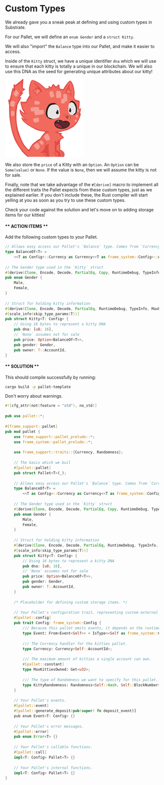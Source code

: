 # Custom Types

We already gave you a sneak peak at defining and using custom types in Substrate.

For our Pallet, we will define an `enum Gender` and a `struct Kitty`.

We will also "import" the `Balance` type into our Pallet, and make it easier to access.

Inside of the `Kitty` struct, we have a unique identifier `dna` which we will use to ensure that each kitty is totally a unique in our blockchain. We will also use this DNA as the seed for generating unique attributes about our kitty!

![Kitty!](../assets/cat-avatar.png)

We also store the `price` of a Kitty with an `Option`. An `Option` can be `Some(value)` or `None`. If the value is `None`, then we will assume the kitty is not for sale.

Finally, note that we take advantage of the `#[derive]` macro to implement all the different traits the Pallet expects from these custom types, just as we explained earlier. If you don't include these, the Rust compiler will start yelling at you as soon as you try to use these custom types.

Check your code against the solution and let's move on to adding storage items for our kitties!

<!-- slide:break-40 -->

<!-- tabs:start -->

#### ** ACTION ITEMS **

Add the following custom types to your Pallet.

```rust
// Allows easy access our Pallet's `Balance` type. Comes from `Currency` interface.
type BalanceOf<T> =
	<<T as Config>::Currency as Currency<<T as frame_system::Config>::AccountId>>::Balance;

// The Gender type used in the `Kitty` struct
#[derive(Clone, Encode, Decode, PartialEq, Copy, RuntimeDebug, TypeInfo, MaxEncodedLen)]
pub enum Gender {
	Male,
	Female,
}

// Struct for holding kitty information
#[derive(Clone, Encode, Decode, PartialEq, RuntimeDebug, TypeInfo, MaxEncodedLen, Copy)]
#[scale_info(skip_type_params(T))]
pub struct Kitty<T: Config> {
	// Using 16 bytes to represent a kitty DNA
	pub dna: [u8; 16],
	// `None` assumes not for sale
	pub price: Option<BalanceOf<T>>,
	pub gender: Gender,
	pub owner: T::AccountId,
}
```

#### ** SOLUTION **

This should compile successfully by running:

```bash
cargo build -p pallet-template
```

Don't worry about warnings.

```rust
#![cfg_attr(not(feature = "std"), no_std)]

pub use pallet::*;

#[frame_support::pallet]
pub mod pallet {
	use frame_support::pallet_prelude::*;
	use frame_system::pallet_prelude::*;

	use frame_support::traits::{Currency, Randomness};

	// The basis which we buil
	#[pallet::pallet]
	pub struct Pallet<T>(_);

	// Allows easy access our Pallet's `Balance` type. Comes from `Currency` interface.
	type BalanceOf<T> =
		<<T as Config>::Currency as Currency<<T as frame_system::Config>::AccountId>>::Balance;

	// The Gender type used in the `Kitty` struct
	#[derive(Clone, Encode, Decode, PartialEq, Copy, RuntimeDebug, TypeInfo, MaxEncodedLen)]
	pub enum Gender {
		Male,
		Female,
	}

	// Struct for holding kitty information
	#[derive(Clone, Encode, Decode, PartialEq, RuntimeDebug, TypeInfo, MaxEncodedLen, Copy)]
	#[scale_info(skip_type_params(T))]
	pub struct Kitty<T: Config> {
		// Using 16 bytes to represent a kitty DNA
		pub dna: [u8; 16],
		// `None` assumes not for sale
		pub price: Option<BalanceOf<T>>,
		pub gender: Gender,
		pub owner: T::AccountId,
	}

	/* Placeholder for defining custom storage items. */

	// Your Pallet's configuration trait, representing custom external types and interfaces.
	#[pallet::config]
	pub trait Config: frame_system::Config {
		/// Because this pallet emits events, it depends on the runtime's definition of an event.
		type Event: From<Event<Self>> + IsType<<Self as frame_system::Config>::Event>;

		/// The Currency handler for the kitties pallet.
		type Currency: Currency<Self::AccountId>;

		/// The maximum amount of kitties a single account can own.
		#[pallet::constant]
		type MaxKittiesOwned: Get<u32>;

		/// The type of Randomness we want to specify for this pallet.
		type KittyRandomness: Randomness<Self::Hash, Self::BlockNumber>;
	}

	// Your Pallet's events.
	#[pallet::event]
	#[pallet::generate_deposit(pub(super) fn deposit_event)]
	pub enum Event<T: Config> {}

	// Your Pallet's error messages.
	#[pallet::error]
	pub enum Error<T> {}

	// Your Pallet's callable functions.
	#[pallet::call]
	impl<T: Config> Pallet<T> {}

	// Your Pallet's internal functions.
	impl<T: Config> Pallet<T> {}
}
```

<!-- tabs:end -->

